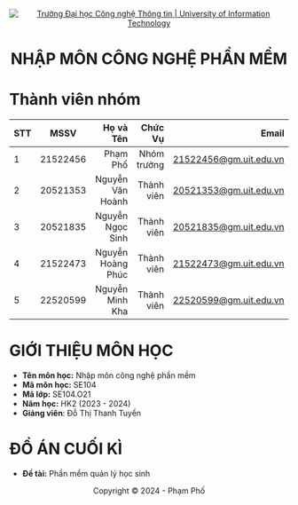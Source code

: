 <!-- Banner -->
<p align="center">
  <a href="https://www.uit.edu.vn/" title="Trường Đại học Công nghệ Thông tin" style="border: none;">
    <img src="https://i.imgur.com/WmMnSRt.png" alt="Trường Đại học Công nghệ Thông tin | University of Information Technology">
  </a>
</p>

<h1 align="center"><b>NHẬP MÔN CÔNG NGHỆ PHẦN MỀM</b></h1>

# Thành viên nhóm
| STT    | MSSV          | Họ và Tên              |Chức Vụ    |Email                   |
| ------ |:-------------:| ----------------------:|----------:|-------------------------:
| 1      | 21522456      | Phạm Phố               |Nhóm trưởng|21522456@gm.uit.edu.vn   |
| 2      | 20521353      | Nguyễn Văn Hoành       |Thành viên |20521353@gm.uit.edu.vn   |
| 3      | 20521835      | Nguyễn Ngọc Sinh       |Thành viên |20521835@gm.uit.edu.vn   |
| 4      | 21522473      | Nguyễn Hoàng Phúc      |Thành viên |21522473@gm.uit.edu.vn   |
| 5      | 22520599      | Nguyễn Minh Kha        |Thành viên |22520599@gm.uit.edu.vn   |



# GIỚI THIỆU MÔN HỌC
* **Tên môn học:** Nhập môn công nghệ phần mềm
* **Mã môn học:** SE104
* **Mã lớp:** SE104.O21
* **Năm học:** HK2 (2023 - 2024)
* **Giảng viên**: Đỗ Thị Thanh Tuyền

# ĐỒ ÁN CUỐI KÌ
* **Đề tài:** Phần mềm quản lý học sinh

<!-- Footer -->
<p align='center'>Copyright © 2024 - Phạm Phố</p>